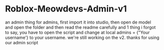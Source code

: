 # Roblox-Meowdevs-Admin-v1
an admin thing for admins, first import it into studio, then open de model and open the folder and then read the readme carefully and 1 thing i forgot to say, you have to open the script and change at local admins = {"Your username'} to your username. we're still working on the v2. thanks for using our admin script
